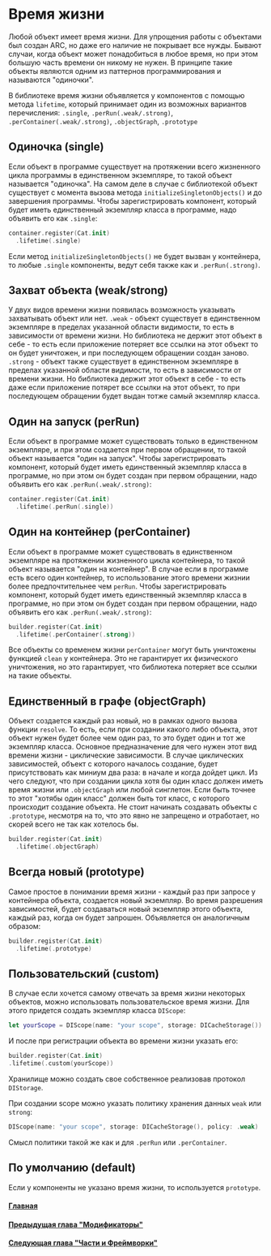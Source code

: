 # Время жизни

Любой объект имеет время жизни. Для упрощения работы с объектами был создан ARC, но даже его наличие не покрывает все нужды. Бывают случаи, когда объект может понадобиться в любое время, но при этом большую часть времени он никому не нужен. В принципе такие объекты являются одним из паттернов программирования и называются "одиночки".

В библиотеке время жизни объявляется у компонентов с помощью метода `lifetime`, который принимает один из возможных вариантов перечисления: `.single`, `.perRun(.weak/.strong)`, `.perContainer(.weak/.strong)`, `.objectGraph`, `.prototype`


## Одиночка (single)
Если объект в программе существует на протяжении всего жизненного цикла программы в единственном экземпляре, то такой объект называется "одиночка". На самом деле в случае с библиотекой объект существует с момента вызова метода `initializeSingletonObjects()` и до завершения программы. Чтобы зарегистрировать компонент, который будет иметь единственный экземпляр класса в программе, надо объявить его как `.single`:
```Swift
container.register(Cat.init)
  .lifetime(.single)
```
Если метод  `initializeSingletonObjects()` не будет вызван у контейнера, то любые `.single` компоненты, ведут себя также как и `.perRun(.strong)`.

## Захват объекта (weak/strong)
У  двух видов времени жизни появилась возможность указывать захватывать объект или нет.
`.weak` - объект существует в единственном экземпляре в пределах указанной области видимости, то есть в зависимости от времени жизни. Но библиотека не держит этот объект в себе - то есть если приложение потеряет все ссылки на этот объект то он будет уничтожен, и при последующем обращении создан заново.  
`.strong` - объект также существует в единственном экземпляре в пределах указанной области видимости, то есть в зависимости от времени жизни. Но библиотека держит этот объект в себе - то есть даже если приложение потярет все ссылки на этот объект, то при последующем обращении будет выдан тотже самый экземпляр класса.

## Один на запуск (perRun)
Если объект в программе может существовать только в единственном экземпляре, и при этом создается при первом обращении, то такой объект называется "один на запуск". Чтобы зарегистрировать компонент, который будет иметь единственный экземпляр класса в программе, но при этом он будет создан при первом обращении, надо объявить его как `.perRun(.weak/.strong)`:
```Swift
container.register(Cat.init)
  .lifetime(.perRun(.single))
```

## Один на контейнер (perContainer)
Если объект в программе может существовать в единственном экземпляре на протяжении жизненного цикла контейнера, то такой объект называется "один на контейнер". В случае если в программе есть всего один контейнер, то использование этого времени жизнии более предпочтительнее чем `perRun`. Чтобы зарегистрировать компонент, который будет иметь единственный экземпляр класса в программе, но при этом он будет создан при первом обращении, надо объявить его как `.perRun(.weak/.strong)`:
```Swift
builder.register(Cat.init)
  .lifetime(.perContainer(.strong))
```

Все объекты со временем жизни `perContainer` могут быть уничтожены функцией `clean` у контейнера. Это не гарантирует их физического уничтожения, но это гарантирует, что библиотека потеряет все ссылки на такие объекты.

## Единственный в графе (objectGraph)
Объект создается каждый раз новый, но в рамках одного вызова функции `resolve`. То есть, если при создании какого либо объекта, этот объект нужен будет более чем один раз, то это будет один и тот же экземпляр класса. Основное предназначение для чего нужен этот вид времени жизни - циклические зависимости. В случае циклических зависимостей, объект с которого началось создание, будет присутствовать как миниум два раза: в начале и когда дойдет цикл. Из чего следуют, что при создании цикла хотя бы один класс должен иметь время жизни или  `.objectGraph` или любой синглетон. Если быть точнее то этот "хотябы один класс" должен быть тот класс, с которого происходит создание объекта. Не стоит начинать создавать объекты с `.prototype`, несмотря на то, что это явно не запрещено и отработает, но скорей всего не так как хотелось бы.
```Swift
builder.register(Cat.init)
  .lifetime(.objectGraph)
```

## Всегда новый (prototype)
Самое простое в понимании время жизни - каждый раз при запросе у контейнера объекта, создается новый экземпляр. Во время разрешения зависимостей, будет создаваться новый экземпляр этого объекта, каждый раз, когда он будет запрошен. Объявляется он аналогичным образом:
```Swift
builder.register(Cat.init)
  .lifetime(.prototype)
```

## Пользовательский (custom)
В случае если хочется самому отвечать за время жизни некоторых объектов, можно использовать пользовательское время жизни.
Для этого придется создать экземпляр класса `DIScope`:
```Swift
let yourScope = DIScope(name: "your scope", storage: DICacheStorage())
```
И после при регистрации объекта во времени жизни указать его:
```Swift
builder.register(Cat.init)
.lifetime(.custom(yourScope))
```
Хранилище можно создать свое собственное реализовав протокол `DIStorage`.

При создании scope можно указать политику хранения данных `weak` или `strong`:
```Swift
DIScope(name: "your scope", storage: DICacheStorage(), policy: .weak)
```
Смысл политики такой же как и для `.perRun` или `.perContainer`.

## По умолчанию (default)
Если у компоненты не указано время жизни, то используется `prototype`.


#### [Главная](main.md)
#### [Предыдущая глава "Модификаторы"](modificators.md#Модификаторы)
#### [Следующая глава "Части и Фреймворки"](part_framework.md#Части_и_Фреймворки)

